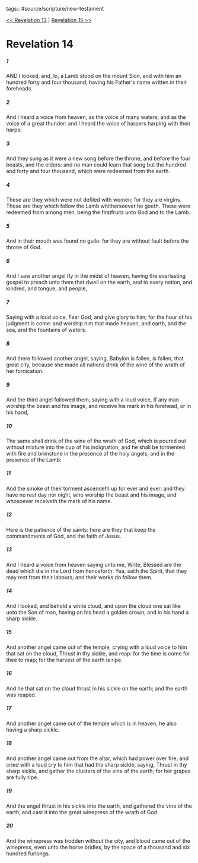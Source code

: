 tags:: #source/scripture/new-testament

[<< Revelation 13](/new-testament/27_Revelation/Revelation_13.md) | [Revelation 15 >>](/new-testament/27_Revelation/Revelation_15.md)

# Revelation 14

##### 1

AND I looked, and, lo, a Lamb stood on the mount Sion, and with him an hundred forty and four thousand, having his Father's name written in their foreheads.

##### 2

And I heard a voice from heaven, as the voice of many waters, and as the voice of a great thunder: and I heard the voice of harpers harping with their harps:

##### 3

And they sung as it were a new song before the throne, and before the four beasts, and the elders: and no man could learn that song but the hundred and forty and four thousand, which were redeemed from the earth.

##### 4

These are they which were not defiled with women; for they are virgins. These are they which follow the Lamb whithersoever he goeth. These were redeemed from among men, being the firstfruits unto God and to the Lamb.

##### 5

And in their mouth was found no guile: for they are without fault before the throne of God.

##### 6

And I saw another angel fly in the midst of heaven, having the everlasting gospel to preach unto them that dwell on the earth, and to every nation, and kindred, and tongue, and people,

##### 7

Saying with a loud voice, Fear God, and give glory to him; for the hour of his judgment is come: and worship him that made heaven, and earth, and the sea, and the fountains of waters.

##### 8

And there followed another angel, saying, Babylon is fallen, is fallen, that great city, because she made all nations drink of the wine of the wrath of her fornication.

##### 9

And the third angel followed them, saying with a loud voice, If any man worship the beast and his image, and receive his mark in his forehead, or in his hand,

##### 10

The same shall drink of the wine of the wrath of God, which is poured out without mixture into the cup of his indignation; and he shall be tormented with fire and brimstone in the presence of the holy angels, and in the presence of the Lamb:

##### 11

And the smoke of their torment ascendeth up for ever and ever: and they have no rest day nor night, who worship the beast and his image, and whosoever receiveth the mark of his name.

##### 12

Here is the patience of the saints: here are they that keep the commandments of God, and the faith of Jesus.

##### 13

And I heard a voice from heaven saying unto me, Write, Blessed are the dead which die in the Lord from henceforth: Yea, saith the Spirit, that they may rest from their labours; and their works do follow them.

##### 14

And I looked, and behold a white cloud, and upon the cloud one sat like unto the Son of man, having on his head a golden crown, and in his hand a sharp sickle.

##### 15

And another angel came out of the temple, crying with a loud voice to him that sat on the cloud, Thrust in thy sickle, and reap: for the time is come for thee to reap; for the harvest of the earth is ripe.

##### 16

And he that sat on the cloud thrust in his sickle on the earth; and the earth was reaped.

##### 17

And another angel came out of the temple which is in heaven, he also having a sharp sickle.

##### 18

And another angel came out from the altar, which had power over fire; and cried with a loud cry to him that had the sharp sickle, saying, Thrust in thy sharp sickle, and gather the clusters of the vine of the earth; for her grapes are fully ripe.

##### 19

And the angel thrust in his sickle into the earth, and gathered the vine of the earth, and cast it into the great winepress of the wrath of God.

##### 20

And the winepress was trodden without the city, and blood came out of the winepress, even unto the horse bridles, by the space of a thousand and six hundred furlongs.

